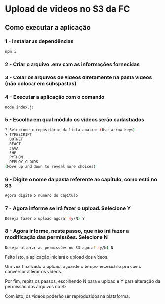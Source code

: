 # Upload de videos no S3 da FC

## Como executar a aplicação

### 1 - Instalar as dependências
```bash
npm i
```

### 2 - Criar o arquivo .env com as informações fornecidas

### 3 - Colar os arquivos de vídeos diretamente na pasta videos (não colocar em subspastas)

### 4 - Executar a aplicação com o comando
```bash
node index.js
```

### 5 - Escolha em qual módulo os vídeos serão cadastrados

```bash
? Selecione o repositório da lista abaixo: (Use arrow keys)
❯ TYPESCRIPT
  DOTNET
  REACT
  JAVA
  PHP
  PYTHON
  DEPLOY_CLOUDS
(Move up and down to reveal more choices)
```
### 6 - Digite o nome da pasta referente ao capítulo, como está no S3
```bash
Agora digite o número do capítulo
```
### 7 - Agora informe se irá fazer o upload. Selecione Y
```bash
Deseja fazer o upload agora? (y/N) Y
```
### 8 - Agora informe, neste passo, que não irá fazer a modificação das permissões. Selecione N
```bash
Deseja alterar as permissões no S3 agora? (y/N) N
```

Feito isto, a aplicação iniciará o upload dos vídeos.

Um vez finalizado o upload, aguarde o tempo necessário pra que o conversor alterar os vídeos.

Por fim, repita os passos, escolhendo N para o upload e Y para alteração da permissão dos arquivos no S3.

Com isto, os vídeos poderão ser reproduzidos na plataforma.